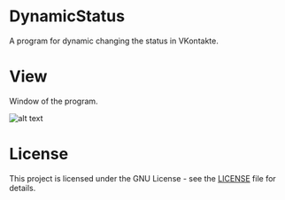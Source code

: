 # DynamicStatus
A program for dynamic changing the status in VKontakte.

# View
Window of the program.

![alt text](https://raw.githubusercontent.com/DeniedAccessLife/DynamicStatus/master/viev.png)

# License
This project is licensed under the GNU License - see the [LICENSE](LICENSE) file for details.
